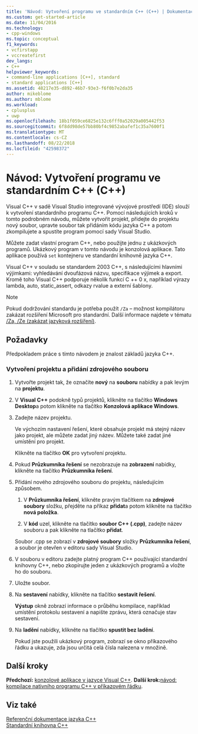 ```yaml
---
title: 'Návod: Vytvoření programu ve standardním C++ (C++) | Dokumentace Microsoftu'
ms.custom: get-started-article
ms.date: 11/04/2016
ms.technology:
- cpp-windows
ms.topic: conceptual
f1_keywords:
- vcfirstapp
- vccreatefirst
dev_langs:
- C++
helpviewer_keywords:
- command-line applications [C++], standard
- standard applications [C++]
ms.assetid: 48217e35-d892-46b7-93e3-f6f0b7e2da35
author: mikeblome
ms.author: mblome
ms.workload:
- cplusplus
- uwp
ms.openlocfilehash: 18b1f059ce6825e132c6fff0a52029a005442f53
ms.sourcegitcommit: 6f8dd98de57bb80bf4c9852abafef1c35a7600f1
ms.translationtype: MT
ms.contentlocale: cs-CZ
ms.lasthandoff: 08/22/2018
ms.locfileid: "42598372"
---
```

# <a name="walkthrough-creating-a-standard-c-program-c"></a>Návod: Vytvoření programu ve standardním C++ (C++)

Visual C++ v sadě Visual Studio integrované vývojové prostředí (IDE) slouží k vytvoření standardního programu C++. Pomocí následujících kroků v tomto podrobném návodu, můžete vytvořit projekt, přidejte do projektu nový soubor, upravte soubor tak přidáním kódu jazyka C++ a potom zkompilujete a spustíte program pomocí sady Visual Studio.

Můžete zadat vlastní program C++, nebo použijte jednu z ukázkových programů. Ukázkový program v tomto návodu je konzolová aplikace. Tato aplikace používá `set` kontejneru ve standardní knihovně jazyka C++.

Visual C++ v souladu se standardem 2003 C++, s následujícími hlavními výjimkami: vyhledávání dvoufázová názvu, specifikace výjimek a export. Kromě toho Visual C++ podporuje několik funkcí C ++ 0 x, například výrazy lambda, auto, static_assert, odkazy rvalue a externí šablony.

> [!NOTE]
> Pokud dodržování standardu je potřeba použít `/Za` – možnost kompilátoru zakázat rozšíření Microsoft pro standardní. Další informace najdete v tématu [/Za, /Ze (zakázat jazyková rozšíření)](../build/reference/za-ze-disable-language-extensions.md).

## <a name="prerequisites"></a>Požadavky

Předpokladem práce s tímto návodem je znalost základů jazyka C++.

### <a name="to-create-a-project-and-add-a-source-file"></a>Vytvoření projektu a přidání zdrojového souboru

1. Vytvořte projekt tak, že označíte **nový** na **souboru** nabídky a pak levým na **projektu**.

2. V **Visual C++** podokně typů projektů, klikněte na tlačítko **Windows Desktop**a potom klikněte na tlačítko **Konzolová aplikace Windows**.

3. Zadejte název projektu.

   Ve výchozím nastavení řešení, které obsahuje projekt má stejný název jako projekt, ale můžete zadat jiný název. Můžete také zadat jiné umístění pro projekt.

   Klikněte na tlačítko **OK** pro vytvoření projektu.

4. Pokud **Průzkumníka řešení** se nezobrazuje na **zobrazení** nabídky, klikněte na tlačítko **Průzkumníka řešení**.

5. Přidání nového zdrojového souboru do projektu, následujícím způsobem.

   1. V **Průzkumníka řešení**, klikněte pravým tlačítkem na **zdrojové soubory** složku, přejděte na příkaz **přidat**a potom klikněte na tlačítko **nová položka**.

   2. V **kód** uzel, klikněte na tlačítko **soubor C++ (.cpp)**, zadejte název souboru a pak klikněte na tlačítko **přidat**.

   Soubor .cpp se zobrazí v **zdrojové soubory** složky **Průzkumníka řešení**, a soubor je otevřen v editoru sady Visual Studio.

6. V souboru v editoru zadejte platný program C++ používající standardní knihovny C++, nebo zkopírujte jeden z ukázkových programů a vložte ho do souboru.

7. Uložte soubor.

8. Na **sestavení** nabídky, klikněte na tlačítko **sestavit řešení**.

   **Výstup** okně zobrazí informace o průběhu kompilace, například umístění protokolu sestavení a napište zprávu, která označuje stav sestavení.

9. Na **ladění** nabídky, klikněte na tlačítko **spustit bez ladění**.

   Pokud jste použili ukázkový program, zobrazí se okno příkazového řádku a ukazuje, zda jsou určitá celá čísla nalezena v množině.

## <a name="next-steps"></a>Další kroky

**Předchozí:** [konzolové aplikace v jazyce Visual C++](../windows/console-applications-in-visual-cpp.md). **Další krok:**[návod: kompilace nativního programu C++ v příkazovém řádku](../build/walkthrough-compiling-a-native-cpp-program-on-the-command-line.md).

## <a name="see-also"></a>Viz také

[Referenční dokumentace jazyka C++](../cpp/cpp-language-reference.md)  
[Standardní knihovna C++](../standard-library/cpp-standard-library-reference.md)